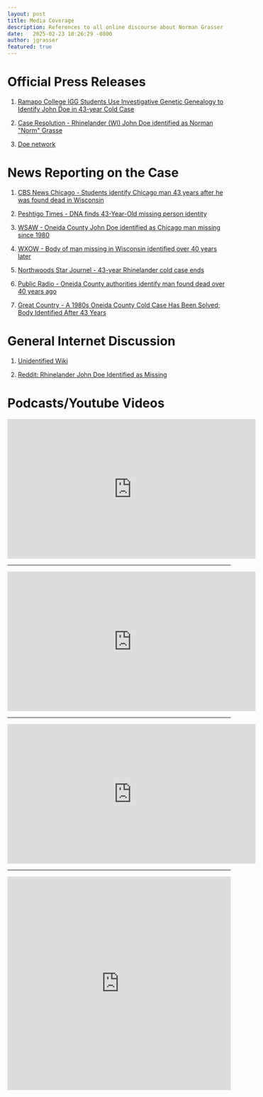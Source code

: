 ```yaml
---
layout: post
title: Media Coverage
description: References to all online discourse about Norman Grasser
date:   2025-02-23 10:26:29 -0800
author: jgrasser
featured: true
---
```


# Official Press Releases

1. [Ramapo College IGG Students Use Investigative Genetic Genealogy to Identify John Doe in 43-year Cold Case](https://www.ramapo.edu/news/slide/ramapo-college-igg-students-help-identify-john-doe-in-43-year-cold-case)

2. [Case Resolution - Rhinelander (WI) John Doe identified as Norman "Norm" Grasse](https://www.intermountainforensics.com/post/case-resolution-rhinelander-wi-john-doe-identified-as-norman-norm-grasser)

3. [Doe network](https://www.doenetwork.org/cases/3515umwi.html)

# News Reporting on the Case

1. [CBS News Chicago - Students identify Chicago man 43 years after he was found dead in Wisconsin](https://www.cbsnews.com/chicago/news/students-identify-chicago-man-43-years-found-dead-wisconsin/)


2. [Peshtigo Times - DNA finds 43-Year-Old missing person identity](https://www.peshtigotimes.com/stories/dna-finds-43-year-old-missing-person-identity,71351)

3. [WSAW - Oneida County John Doe identified as Chicago man missing since 1980](https://www.wsaw.com/2023/12/15/oneida-county-john-doe-identified-chicago-man-missing-since-1980/)

4. [WXOW - Body of man missing in Wisconsin identified over 40 years later](https://www.wxow.com/news/body-of-man-missing-in-wisconsin-identified-over-40-years-later/article_026e0295-dcb3-5a3b-be3c-5821ede19685.html)

5. [Northwoods Star Journel - 43-year Rhinelander cold case ends](https://starjournalnow.com/stories/43-year-rhinelander-cold-case-ends,103034)

6. [Public Radio - Oneida County authorities identify man found dead over 40 years ago](https://www.wxpr.org/local-news/2023-12-18/oneida-county-authorities-identify-man-found-dead-over-40-years-ago)

7. [Great Country - A 1980s Oneida County Cold Case Has Been Solved; Body Identified After 43 Years](https://wdez.com/2023/12/15/a-1980s-oneida-county-cold-case-has-been-solved-body-identified-after-43-years/)

# General Internet Discussion

1. [Unidentified Wiki](https://unidentified-awareness.fandom.com/wiki/Norm_Grasser)

2. [Reddit: Rhinelander John Doe Identified as Missing](https://www.reddit.com/r/UnresolvedMysteries/comments/18j3z11/rhinelander_john_doe_identified_as_missing/)

# Podcasts/Youtube Videos

<iframe width="560" height="315" src="https://www.youtube.com/embed/k8n3xvqlHyY?si=e6N8hkATirq7zfuZ" title="YouTube video player" frameborder="0" allow="accelerometer; autoplay; clipboard-write; encrypted-media; gyroscope; picture-in-picture; web-share" referrerpolicy="strict-origin-when-cross-origin" allowfullscreen></iframe>  

---

<iframe width="560" height="315" src="https://www.youtube.com/embed/MSvsGktPihM?si=oBm6esrVUy2-5_2w" title="YouTube video player" frameborder="0" allow="accelerometer; autoplay; clipboard-write; encrypted-media; gyroscope; picture-in-picture; web-share" referrerpolicy="strict-origin-when-cross-origin" allowfullscreen></iframe>  

---

<iframe width="560" height="315" src="https://www.youtube.com/embed/oRrNQGbkJ98?si=iXc--uAYbE5wsR7A" title="YouTube video player" frameborder="0" allow="accelerometer; autoplay; clipboard-write; encrypted-media; gyroscope; picture-in-picture; web-share" referrerpolicy="strict-origin-when-cross-origin" allowfullscreen></iframe>  

---

<iframe frameBorder="0" height="482" scrolling="no" src="https://playlist.megaphone.fm/?e=QCD9976281290&light=true&wmode=opaque"
width="100%"></iframe>  
